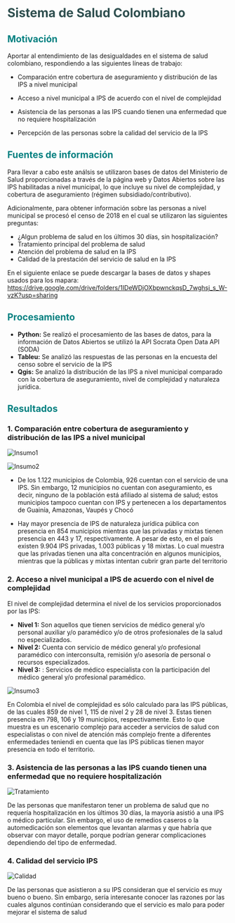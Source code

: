 # <font color='darkslategrey'>Sistema de Salud Colombiano</font>

## <font color='teal'>Motivación</font>

Aportar al entendimiento de las desigualdades en el sistema de salud colombiano, respondiendo a las siguientes líneas de trabajo:

- Comparación entre cobertura de aseguramiento y distribución de las IPS a nivel municipal

- Acceso a nivel municipal a IPS de acuerdo con el nivel de complejidad

- Asistencia de las personas a las IPS cuando tienen una enfermedad que no requiere hospitalización 

- Percepción de las personas sobre la calidad del servicio de la IPS

## <font color='teal'>Fuentes de información</font> 

Para llevar a cabo este análsis se utilizaron bases de datos del Ministerio de Salud proporcionadas a través de la página web y Datos Abiertos sobre las IPS habilitadas a nivel municipal, lo que incluye su nivel de complejidad, y cobertura de aseguramiento (régimen subsidiado/contributivo). 

Adicionalmente, para obtener información sobre las personas a nivel municipal se procesó el censo de 2018 en el cual se utilizaron las siguientes preguntas: 

- ¿Algun problema de salud en los últimos 30 días, sin hospitalización?
- Tratamiento principal del problema de salud
- Atención del problema de salud en la IPS
- Calidad de la prestación del servicio de salud en la IPS

En el siguiente enlace se puede descargar la bases de datos y shapes usados para los mapara: https://drive.google.com/drive/folders/1IDeWDjOXbpwnckqsD_7wghsj_s_W-vzK?usp=sharing

## <font color='teal'>Procesamiento</font>

- **Python:** Se realizó el procesamiento de las bases de datos, para la información de Datos Abiertos se utilizó la API Socrata Open Data API (SODA)
- **Tableu:** Se analizó las respuestas de las personas en la encuesta del censo sobre el servicio de la IPS
- **Qgis:** Se analizó la distribución de las IPS a nivel municipal comparado con la cobertura de aseguramiento, nivel de complejidad y naturaleza jurídica. 

## <font color='teal'>Resultados</font>


### 1. Comparación entre cobertura de aseguramiento y distribución de las IPS a nivel municipal

![Insumo1](https://user-images.githubusercontent.com/92476723/142965399-8d7bcd84-e962-4de3-bbb7-f7fc5def6e2d.png)

![Insumo2](https://user-images.githubusercontent.com/92476723/142965425-272bca1b-9ccb-47ce-8c77-10629d876786.png)

- De los 1.122 municipios de Colombia, 926 cuentan con el servicio de una IPS. Sin embargo, 12 municipios no cuentan con aseguramiento, es decir, ninguno de la población está afiliado al sistema de salud; estos municipios tampoco cuentan con IPS y pertenecen a los departamentos de Guainía, Amazonas, Vaupés y Chocó

- Hay mayor presencia de IPS de naturaleza jurídica pública con presencia en 854 municipios mientras que las privadas y mixtas tienen presencia en 443 y 17, respectivamente. A pesar de esto, en el país existen 9.904 IPS privadas, 1.003 públicas y 18 mixtas. Lo cual muestra que las privadas tienen una alta concentración en algunos municipios, mientras que la públicas y mixtas intentan cubrir gran parte del territorio

###  2. Acceso a nivel municipal a IPS de acuerdo con el nivel de complejidad

El nivel de complejidad determina el nivel de los servicios proporcionados por las IPS:
- **Nivel 1:** Son aquellos que tienen servicios de médico general y/o personal auxiliar y/o paramédico y/o de otros profesionales de la salud no especializados. 
- **Nivel 2:** Cuenta con servicio de médico general y/o profesional paramédico con interconsulta, remisión y/o asesoría de personal o recursos especializados.
- **Nivel 3:** : Servicios de médico especialista con la participación del médico general y/o profesional paramédico. 

![Insumo3](https://user-images.githubusercontent.com/92476723/142965435-74bb29d3-55d0-4695-9b6b-557b59458da2.png)

En Colombia el nivel de complejidad es sólo calculado para las IPS públicas, de las cuales 859 de nivel 1, 115 de nivel 2 y 28 de nivel 3. Estas tienen presencia en 798, 106 y 19 municipios, respectivamente. Esto lo que muestra es un escenario complejo para acceder a servicios de salud con especialistas o con nivel de atención más complejo frente a diferentes enfermedades teniendi en cuenta que las IPS públicas tienen mayor presencia en todo el territorio. 

###  3. Asistencia de las personas a las IPS cuando tienen una enfermedad que no requiere hospitalización 



![Tratamiento](https://user-images.githubusercontent.com/92476723/142965647-f116be04-919d-45a1-8a49-eb8745f9822e.png)

De las personas que manifestaron tener un problema de salud que no requería hospitalización en los últimos 30 días, la mayoría asistió a una IPS o médico particular. Sin embargo, el uso de remedios caseros o la automedicación son elementos que levantan alarmas y que habría que observar con mayor detalle, porque podrían generar complicaciones dependiendo del tipo de enfermedad.

###  4. Calidad del servicio IPS


![Calidad](https://user-images.githubusercontent.com/92476723/142965659-b91ef77c-009a-40f7-9aa9-835267abb9d8.png)

De las personas que asistieron a su IPS consideran que el servicio es muy bueno o bueno. Sin embargo, sería interesante conocer las razones por las cuales algunos continúan considerando que el servicio es malo para poder mejorar el sistema de salud


```python

```
